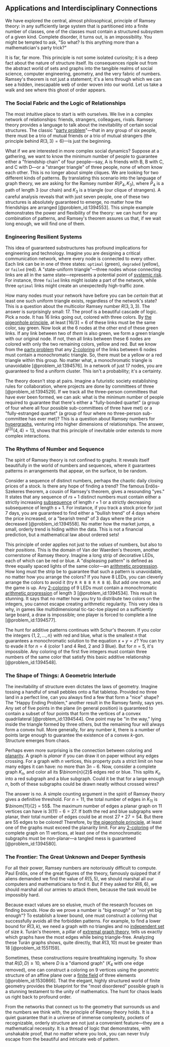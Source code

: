 ## Applications and Interdisciplinary Connections

We have explored the central, almost philosophical, principle of Ramsey theory: in any sufficiently large system that is partitioned into a finite number of classes, one of the classes must contain a structured subsystem of a given kind. Complete disorder, it turns out, is an impossibility. You might be tempted to ask, "So what? Is this anything more than a mathematician's party trick?"

It is far, far more. This principle is not some isolated curiosity; it is a deep fact about the nature of structure itself. Its consequences ripple out from the abstract world of sets and graphs into the tangible realms of social science, computer engineering, geometry, and the very fabric of numbers. Ramsey's theorem is not just a statement; it's a lens through which we can see a hidden, inescapable web of order woven into our world. Let us take a walk and see where this ghost of order appears.

### The Social Fabric and the Logic of Relationships

The most intuitive place to start is with ourselves. We live in a complex network of relationships: friends, strangers, colleagues, rivals. Ramsey theory provides a language to talk about the inevitability of certain social structures. The classic "[party problem](@article_id:264035)"—that in any group of six people, there must be a trio of mutual friends or a trio of mutual strangers (the principle behind $R(3,3)=6$)—is just the beginning.

What if we are interested in more complex social dynamics? Suppose at a gathering, we want to know the minimum number of people to guarantee either a "friendship chain" of four people—say, A is friends with B, B with C, and C with D—or a "stranger triangle" of three people, none of whom know each other. This is no longer about simple cliques. We are looking for two different kinds of patterns. By translating this scenario into the language of graph theory, we are asking for the Ramsey number $R(P_4, K_3)$, where $P_4$ is a path of length 3 (our chain) and $K_3$ is a triangle (our clique of strangers). A careful analysis reveals that with just seven people, one of these two structures is absolutely guaranteed to emerge, no matter how the friendships are arranged [@problem_id:1394553]. This simple example demonstrates the power and flexibility of the theory: we can hunt for any combination of patterns, and Ramsey's theorem assures us that, if we wait long enough, we will find one of them.

### Engineering Resilient Systems

This idea of guaranteed substructures has profound implications for engineering and technology. Imagine you are designing a critical communication network, where every node is connected to every other. Each link can be in one of three states: `optimal` (green), `degraded` (yellow), or `failed` (red). A "state-uniform triangle"—three nodes whose connecting links are all in the same state—represents a potential point of [systemic risk](@article_id:136203). For instance, three `failed` links might isolate a part of the network, while three `optimal` links might create an unexpectedly high-traffic zone.

How many nodes must your network have before you can be *certain* that at least one such uniform triangle exists, regardless of the network's state? This is a question about the multicolor Ramsey number $R(3,3,3)$. The answer is surprisingly small: 17. The proof is a beautiful cascade of logic. Pick a node. It has 16 links going out, colored with three colors. By [the pigeonhole principle](@article_id:268204), at least $\lceil 16/3 \rceil = 6$ of these links must be the same color, say green. Now look at the 6 nodes at the other end of these green links. If any link between two of *them* is also green, we form a green triangle with our original node. If not, then all links between these 6 nodes are colored with only the two remaining colors, yellow and red. But we know from the [party problem](@article_id:264035) that any [2-coloring](@article_id:636660) of the links between 6 nodes must contain a monochromatic triangle. So, there must be a yellow or a red triangle within this group. No matter what, a monochromatic triangle is unavoidable [@problem_id:1394576]. In a network of just 17 nodes, you are guaranteed to find a uniform cluster. This isn't a probability; it's a certainty.

The theory doesn't stop at pairs. Imagine a futuristic society establishing rules for collaboration, where projects are done by committees of three [@problem_id:1394529]. If we track all the three-person committees that have ever been formed, we can ask: what is the minimum number of people required to guarantee that there's either a "fully-bonded quartet" (a group of four where all four possible sub-committees of three have met) or a "fully-estranged quartet" (a group of four where no three-person sub-committee has ever met)? This is a question about Ramsey numbers for [hypergraphs](@article_id:270449), venturing into higher dimensions of relationships. The answer, $R^{(3)}(4,4)=13$, shows that this principle of inevitable order extends to more complex interactions.

### The Rhythms of Number and Sequence

The spirit of Ramsey theory is not confined to graphs. It reveals itself beautifully in the world of numbers and sequences, where it guarantees patterns in arrangements that appear, on the surface, to be random.

Consider a sequence of distinct numbers, perhaps the chaotic daily closing prices of a stock. Is there any hope of finding a trend? The famous Erdős-Szekeres theorem, a cousin of Ramsey's theorem, gives a resounding "yes." It states that any sequence of $rs+1$ distinct numbers must contain either a strictly increasing [subsequence](@article_id:139896) of length $r+1$ or a strictly decreasing subsequence of length $s+1$. For instance, if you track a stock price for just 7 days, you are guaranteed to find either a "bullish trend" of 4 days where the price increased, or a "bearish trend" of 3 days where the price decreased [@problem_id:1394558]. No matter how the market jumps, a small, orderly trend is hiding within the data. This is not a financial prediction, but a mathematical law about ordered sets!

This principle of order applies not just to the *values* of numbers, but also to their *positions*. This is the domain of Van der Waerden's theorem, another cornerstone of Ramsey theory. Imagine a long strip of decorative LEDs, each of which can be red or blue. A "displeasing pattern" is defined as three equally spaced lights of the same color—an [arithmetic progression](@article_id:266779). How long must the strip be to guarantee that such a pattern is unavoidable, no matter how you arrange the colors? If you have 8 LEDs, you can cleverly arrange the colors to avoid it (try `R R B B R R B B`). But add one more, and the game is up. Any [2-coloring](@article_id:636660) of 9 LEDs must contain a monochromatic [arithmetic progression](@article_id:266779) of length 3 [@problem_id:1394534]. This result is stunning. It says that no matter how you try to distribute two colors on the integers, you cannot escape creating arithmetic regularity. This very idea is why, in games like multidimensional tic-tac-toe played on a sufficiently large board, a draw is impossible; one player is forced to complete a line [@problem_id:1394577].

The hunt for additive patterns continues with Schur's theorem. If you color the integers $\{1, 2, \dots, n\}$ with red and blue, what is the smallest $n$ that guarantees a monochromatic solution to the equation $x+y=z$? You can try to evade it for $n=4$ (color 1 and 4 Red, 2 and 3 Blue). But for $n=5$, it's impossible. Any coloring of the first five integers must contain three numbers of the same color that satisfy this basic additive relationship [@problem_id:1394548].

### The Shape of Things: A Geometric Interlude

The inevitability of structure even dictates the laws of geometry. Imagine tossing a handful of small pebbles onto a flat tabletop. Provided no three land in a perfect line, can you always find a few that form a "nice" shape? The "Happy Ending Problem," another result in the Ramsey family, says yes. Any set of five points in the plane (in general position) is guaranteed to contain a subset of four points that form the vertices of a convex quadrilateral [@problem_id:1394544]. One point may be "in the way," lying inside the triangle formed by three others, but the remaining four will always form a convex hull. More generally, for any number $k$, there is a number of points large enough to guarantee the existence of a convex $k$-gon. Structure emerges from chaos.

Perhaps even more surprising is the connection between coloring and [planarity](@article_id:274287). A graph is *planar* if you can draw it on paper without any edges crossing. For a graph with $n$ vertices, this property puts a strict limit on how many edges it can have: no more than $3n-6$. Now, consider a complete graph $K_n$, and color all its $\binom{n}{2}$ edges red or blue. This splits $K_n$ into a red subgraph and a blue subgraph. Could it be that for a large enough $n$, both of these subgraphs could be drawn neatly without crossed wires?

The answer is no. A simple counting argument in the spirit of Ramsey theory gives a definitive threshold. For $n=11$, the total number of edges in $K_{11}$ is $\binom{11}{2} = 55$. The maximum number of edges a planar graph on 11 vertices can have is $3(11)-6=27$. If both the red and blue subgraphs were planar, their total number of edges could be at most $27+27=54$. But there are 55 edges to be colored! Therefore, by [the pigeonhole principle](@article_id:268204), at least one of the graphs must exceed the planarity limit. For any [2-coloring](@article_id:636660) of the complete graph on 11 vertices, at least one of the monochromatic subgraphs must be non-planar—a tangled mess is guaranteed [@problem_id:1394580].

### The Frontier: The Great Unknown and Deeper Synthesis

For all their power, Ramsey numbers are notoriously difficult to compute. Paul Erdős, one of the great figures of the theory, famously quipped that if aliens demanded we find the value of $R(5,5)$, we should marshal all our computers and mathematicians to find it. But if they asked for $R(6,6)$, we should marshal all our armies to attack them, because the task would be impossibly hard.

Because exact values are so elusive, much of the research focuses on finding *bounds*. How do we prove a number is "big enough" or "not yet big enough"? To establish a lower bound, one must construct a coloring that successfully avoids all the forbidden patterns. For example, to find a lower bound for $R(3, k)$, we need a graph with no triangles and no [independent set](@article_id:264572) of size $k$. Turán's theorem, a pillar of [extremal graph theory](@article_id:274640), tells us exactly which graphs have the most edges while being triangle-free. Analyzing these Turán graphs shows, quite directly, that $R(3,10)$ must be greater than 18 [@problem_id:1551159].

Sometimes, these constructions require breathtaking ingenuity. To show that $R(D,D) \ge 10$, where $D$ is a "diamond graph" ($K_4$ with one edge removed), one can construct a coloring on 9 vertices using the geometric structure of an affine plane over a [finite field](@article_id:150419) of three elements [@problem_id:1530866]. That the elegant, highly structured world of finite geometry provides the blueprint for the "most disordered" possible graph is a stunning testament to the unity of mathematics. The hunt for chaos leads us right back to profound order.

From the networks that connect us to the geometry that surrounds us and the numbers we think with, the principle of Ramsey theory holds. It is a quiet guarantee that in a universe of immense complexity, pockets of recognizable, orderly structure are not just a convenient feature—they are a mathematical necessity. It is a thread of logic that demonstrates, with unshakable proof, that no matter where you look, you can never truly escape from the beautiful and intricate web of pattern.